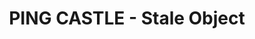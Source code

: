 ---
title: "PING CASTLE - Stale Object"
description: "Dette technique liées aux comptes ordinateurs"
tableOfContent: "/2025/06/05/remediation-ad-pingcastle-introduction#table-des-matières"
nextLink:
  name: "Trusts"
  id: "remediation-ad-pingcastle-002"
prevLink:
  name: "Introduction"
  id: "remediation-ad-pingcastle-introduction"
---